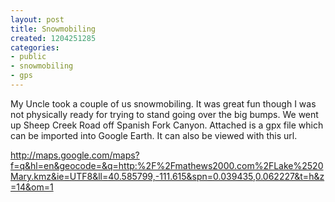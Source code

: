 ```yaml
---
layout: post
title: Snowmobiling
created: 1204251285
categories:
- public
- snowmobiling
- gps
---
```

My Uncle took a couple of us snowmobiling.  It was great fun though I was not physically ready for trying to stand going over the big bumps.  We went up Sheep Creek Road off Spanish Fork Canyon.  Attached is a gpx file which can be imported into Google Earth.  It can also be viewed with this url.

http://maps.google.com/maps?f=q&hl=en&geocode=&q=http:%2F%2Fmathews2000.com%2FLake%2520Mary.kmz&ie=UTF8&ll=40.585799,-111.615&spn=0.039435,0.062227&t=h&z=14&om=1

